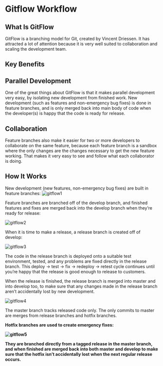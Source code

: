 # Gitflow Workflow

## What Is GitFlow

GitFlow is a branching model for Git, created by Vincent Driessen. It has attracted a lot of attention because it is very well suited to collaboration and scaling the development team.

## Key Benefits

## Parallel Development

One of the great things about GitFlow is that it makes parallel development very easy, by isolating new development from finished work. New development (such as features and non-emergency bug fixes) is done in feature branches, and is only merged back into main body of code when the developer(s) is happy that the code is ready for release.

## Collaboration

Feature branches also make it easier for two or more developers to collaborate on the same feature, because each feature branch is a sandbox where the only changes are the changes necessary to get the new feature working. That makes it very easy to see and follow what each collaborator is doing.

## How It Works

New development (new features, non-emergency bug fixes) are built in feature branches:
![gitflow1](/image/GitFlow1)

Feature branches are branched off of the develop branch, and finished features and fixes are merged back into the develop branch when they’re ready for release:

![gitflow2](/image/GitFlow2)

When it is time to make a release, a release branch is created off of develop:

![gitflow3](/image/GitFlow3)

The code in the release branch is deployed onto a suitable test environment, tested, and any problems are fixed directly in the release branch. This deploy -> test -> fix -> redeploy -> retest cycle continues until you’re happy that the release is good enough to release to customers.

When the release is finished, the release branch is merged into master and into develop too, to make sure that any changes made in the release branch aren’t accidentally lost by new development.

![gitflow4](/image/GitFlow4)

The master branch tracks released code only. The only commits to master are merges from release branches and hotfix branches.<b>

Hotfix branches are used to create emergency fixes:

![gitflow5](/image/GitFlow5)

They are branched directly from a tagged release in the master branch, and when finished are merged back into both master and develop to make sure that the hotfix isn’t accidentally lost when the next regular release occurs.
